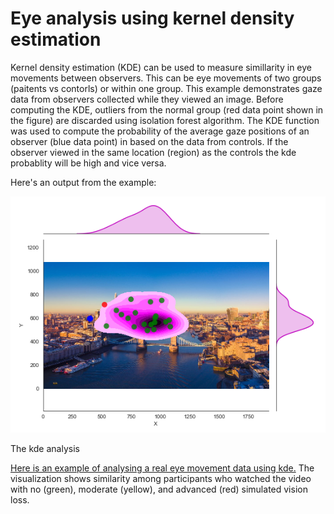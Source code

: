# Eye analysis using kernel density estimation

Kernel density estimation (KDE) can be used to measure simillarity in eye movements between observers. 
This can be eye movements of two groups (paitents vs contorls) or within one group. 
This example demonstrates gaze data from observers collected while they viewed an image. Before computing the KDE, outliers from the normal group (red data point shown in the figure) are discarded using isolation forest algorithm. The KDE function was used to compute the probability of the average gaze positions of an observer (blue data point) in based on the data from controls. If the observer viewed in the same location (region) as the controls the kde probablity will be high and vice versa.

Here's an output from the example:

![alt text](https://github.com/dansileshi/Eye-Movement-kde-analysis/blob/master/output.png)

The kde analysis 

[Here is an example of analysing a real eye movement data using kde.](https://www.youtube.com/watch?v=PyDDjMhkq5M) The visualization shows similarity among participants who watched the video with no (green), moderate (yellow), and advanced (red) simulated vision loss. 
